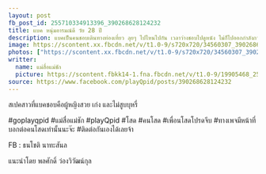 ```yaml
---
layout: post
fb_post_id: 255710334913396_390268628124232
title: แบค หนุ่มอารมณ์ดี วัย 28 ปี
description: แบคเป็นคนชอบเดินทางท่องเที่ยว ลุยๆ ไปไหนไปกัน เวลาว่างชอบไปดูหนัง ไม่ก็ไปออกกำลังกาย เตะบอลกับเพื่อนฝูง
image: https://scontent.xx.fbcdn.net/v/t1.0-9/s720x720/34560307_390268601457568_143719922235604992_n.jpg?_nc_cat=0&oh=85fcb613a91da90705489f21be9a40e0&oe=5BB3404B
photos: ["https://scontent.xx.fbcdn.net/v/t1.0-9/s720x720/34560307_390268601457568_143719922235604992_n.jpg?_nc_cat=0&oh=85fcb613a91da90705489f21be9a40e0&oe=5BB3404B", "https://scontent.xx.fbcdn.net/v/t1.0-9/p720x720/34484317_390268588124236_3682371390402461696_n.jpg?_nc_cat=0&oh=22792b2edc960aa2746eeca969e1a425&oe=5BB8FD57", "https://scontent.xx.fbcdn.net/v/t1.0-9/s720x720/34508523_390268404790921_3455601747148406784_n.jpg?_nc_cat=0&oh=a5133ac5db62aab25f7206ba266be0c0&oe=5BB68318", "https://scontent.xx.fbcdn.net/v/t1.0-9/34644225_390268581457570_1640139115741577216_n.jpg?_nc_cat=0&oh=0872f529a4a7a389cf6fa766d3671ea8&oe=5B786849"]
writter:
  name: แม่สื่อแม่ชัก
  picture: https://scontent.fbkk14-1.fna.fbcdn.net/v/t1.0-9/19905468_257990828018680_1300189550768818950_n.jpg?_nc_cat=0&_nc_eui2=AeEZYdQgaOxgXIKmVEoEITEVBssDPkrxbmLUT6aK5DSeA8Y-1PYGOZTFL0FWfIR0hQ5cHihf4g7Ra5vQGBfYiPRSpt5ItSofRQ7xR_A0K2VyyQ&oh=d4afec3688711fd3918544327ed0196f&oe=5B8BFCF9
source: https://www.facebook.com/playQpid/posts/390268628124232
---
```

สเปคสาวที่แบคชอบคือผู้หญิงสวย เก่ง และไม่สูบบุหรี่

#goplayqpid #แม่สื่อแม่ชัก #playQpid #โสด #คนโสด #เพื่อนโสดโปรดจีบ #ทางเพจมีหน้าที่บอกต่อคนโสดเท่านั้นนะจ๊ะ #ติดต่อกันเองได้เลยจ้า

FB : ธนโชติ นาทะสันล

แนะนำโดย พลศักดิ์ ว่องวิวัฒน์กุล
